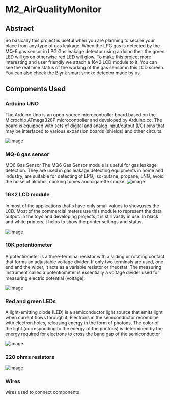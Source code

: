# M2_AirQualityMonitor

## Abstract

So basically this project is useful when you are planning to secure your place from any type of gas leakage.
When the LPG gas is detected by the MQ-6 gas sensor in LPG Gas leakage detector using arduino then the green LED will go on otherwise red LED will glow.
To make this project more interesting and user friendly we attach a 16×2 LCD module to it.
You can see the real time status of the working of the gas sensor in this LCD screen.
You can also check the Blynk smart smoke detector made by us.

## Components Used

### Arduino UNO
The Arduino Uno is an open-source microcontroller board based on the Microchip ATmega328P microcontroller and developed by Arduino.cc. The board is equipped with sets of digital and analog input/output (I/O) pins that may be interfaced to various expansion boards (shields) and other circuits.

![image](https://user-images.githubusercontent.com/98815258/155835356-b06acbdf-dc37-45d5-8b1e-89cf53d1b6cc.png)

### MQ-6 gas sensor
MQ6 Gas Sensor The MQ6 Gas Sensor module is useful for gas leakage detection. They are used in gas leakage detecting equipments in home and industry, are suitable for detecting of LPG, iso-butane, propane, LNG, avoid the noise of alcohol, cooking fumes and cigarette smoke.
![image](https://user-images.githubusercontent.com/98815258/155835373-fb49b38f-970f-448c-8e07-a105c368f0b4.png)

### 16×2 LCD module
In most of the applications that's have only small values to show,uses the LCD.
Most of the commercial meters use this module to represent the data output.
In the toys and developing projects,it is still vastly in use.
In black and white printers,it helps to show the printer settings and status.

![image](https://user-images.githubusercontent.com/98815258/155835485-c6af0eee-2304-4eb5-867e-18c34c06f1a0.png)

### 10K potentiometer
A potentiometer is a three-terminal resistor with a sliding or rotating contact that forms an adjustable voltage divider. If only two terminals are used, one end and the wiper, it acts as a variable resistor or rheostat. The measuring instrument called a potentiometer is essentially a voltage divider used for measuring electric potential (voltage); 

![image](https://user-images.githubusercontent.com/98815258/155835503-41a944bf-e9e8-4cea-8a5d-b17e3a90e22f.png)

### Red and green LEDs
A light-emitting diode (LED) is a semiconductor light source that emits light when current flows through it. Electrons in the semiconductor recombine with electron holes, releasing energy in the form of photons. The color of the light (corresponding to the energy of the photons) is determined by the energy required for electrons to cross the band gap of the semiconductor

![image](https://user-images.githubusercontent.com/98815258/155835525-b68f8a27-936e-4aef-8eb2-79d747ff4795.png)

### 220 ohms resistors
![image](https://user-images.githubusercontent.com/98815258/155835565-f5252122-82a9-42b3-9b29-c2a419b7c9ba.png)

### Wires

wires used to connect components
